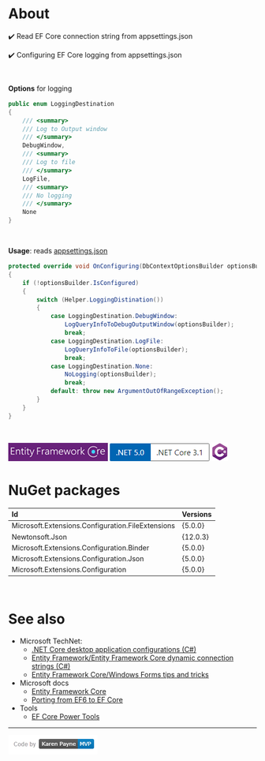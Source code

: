 # About

:heavy_check_mark: Read EF Core connection string from appsettings.json

:heavy_check_mark: Configuring EF Core logging from appsettings.json

</br>

**Options** for logging

```csharp
public enum LoggingDestination
{
    /// <summary>
    /// Log to Output window
    /// </summary>
    DebugWindow,
    /// <summary>
    /// Log to file
    /// </summary>
    LogFile,
    /// <summary>
    /// No logging
    /// </summary>
    None
}
```
</br>

**Usage**: reads [appsettings.json](https://github.com/karenpayneoregon/ef-core5-logging/blob/master/LogToFile/appsettings.json)

```csharp
protected override void OnConfiguring(DbContextOptionsBuilder optionsBuilder)
{
    if (!optionsBuilder.IsConfigured)
    {
        switch (Helper.LoggingDistination())
        {
            case LoggingDestination.DebugWindow:
                LogQueryInfoToDebugOutputWindow(optionsBuilder);
                break;
            case LoggingDestination.LogFile:
                LogQueryInfoToFile(optionsBuilder);
                break;
            case LoggingDestination.None:
                NoLogging(optionsBuilder);
                break;
            default: throw new ArgumentOutOfRangeException();
        }
    }
}
```

</br>


![img](assets/efcore.png) ![image](assets/Versions.png)
![img](assets/csharpSmall.png)

# NuGet packages

|Id| Versions | 
| :--- | :---         |
|Microsoft.Extensions.Configuration.FileExtensions|  {5.0.0} | 
|Newtonsoft.Json|  {12.0.3} | 
|Microsoft.Extensions.Configuration.Binder|   {5.0.0} |
|Microsoft.Extensions.Configuration.Json|   {5.0.0} | 
|Microsoft.Extensions.Configuration|   {5.0.0} | 

</br>

# See also

- Microsoft TechNet: 
  - [.NET Core desktop application configurations (C#)](https://social.technet.microsoft.com/wiki/contents/articles/54173.net-core-desktop-application-configurations-c.aspx)
  - [Entity Framework/Entity Framework Core dynamic connection strings (C#)](https://social.technet.microsoft.com/wiki/contents/articles/54079.entity-frameworkentity-framework-core-dynamic-connection-strings-c.aspx)
  - [Entity Framework Core/Windows Forms tips and tricks](https://social.technet.microsoft.com/wiki/contents/articles/53635.entity-framework-corewindows-forms-tips-and-tricks.aspx)
- Microsoft docs
  - [Entity Framework Core](https://docs.microsoft.com/en-us/ef/core/)
  - [Porting from EF6 to EF Core](https://docs.microsoft.com/en-us/ef/efcore-and-ef6/porting/)
- Tools
  - [EF Core Power Tools](https://marketplace.visualstudio.com/items?itemName=ErikEJ.EFCorePowerTools)
  
---
 




![img](assets/kpmvp1.png)

